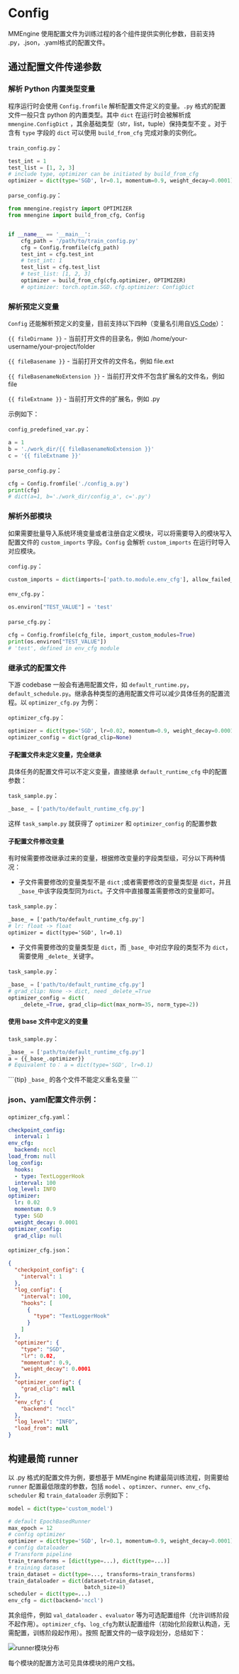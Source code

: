 # **Config**

MMEngine 使用配置文件为训练过程的各个组件提供实例化参数，目前支持 .py，.json，.yaml格式的配置文件。

## **通过配置文件传递参数**

### **解析 Python 内置类型变量**

程序运行时会使用 `Config.fromfile` 解析配置文件定义的变量。`.py` 格式的配置文件一般只含 python 的内置类型。其中 `dict` 在运行时会被解析成 `mmengine.ConfigDict` ，其余基础类型（str，list，tuple）保持类型不变 。对于含有 `type` 字段的 `dict` 可以使用 `build_from_cfg` 完成对象的实例化。

`train_config.py`：

```Python
test_int = 1
test_list = [1, 2, 3]
# include type, optimizer can be initiated by build_from_cfg
optimizer = dict(type='SGD', lr=0.1, momentum=0.9, weight_decay=0.0001)
```

`parse_config.py`：

```Python
from mmengine.registry import OPTIMIZER
from mmengine import build_from_cfg, Config


if __name__ == '__main__':
    cfg_path = '/path/to/train_config.py'
    cfg = Config.fromfile(cfg_path)
    test_int = cfg.test_int
    # test_int: 1
    test_list = cfg.test_list
    # test_list: [1, 2, 3]
    optimizer = build_from_cfg(cfg.optimizer, OPTIMIZER)
    # optimizer: torch.optim.SGD，cfg.optimizer: ConfigDict
```

### **解析预定义变量**

`Config` 还能解析预定义的变量，目前支持以下四种（变量名引用自[VS Code](https://code.visualstudio.com/docs/editor/variables-reference)）：

`{{ fileDirname }}` - 当前打开文件的目录名，例如 /home/your-username/your-project/folder

`{{ fileBasename }}` - 当前打开文件的文件名，例如 file.ext

`{{ fileBasenameNoExtension }}` - 当前打开文件不包含扩展名的文件名，例如 file

`{{ fileExtname }}` - 当前打开文件的扩展名，例如 .py

示例如下：

`config_predefined_var.py`：

```Python
a = 1
b = './work_dir/{{ fileBasenameNoExtension }}'
c = '{{ fileExtname }}'
```

`parse_config.py`：

```Python
cfg = Config.fromfile('./config_a.py')
print(cfg)
# dict(a=1, b='./work_dir/config_a', c='.py')
```

### **解析外部模块**

如果需要批量导入系统环境变量或者注册自定义模块，可以将需要导入的模块写入配置文件的 `custom_imports` 字段。`Config` 会解析 `custom_imports` 在运行时导入对应模块。

`config.py`：

```Python
custom_imports = dict(imports=['path.to.module.env_cfg'], allow_failed_imports=False)
```

`env_cfg.py`：

```env_cfg.py
os.environ["TEST_VALUE"] = 'test'
```

`parse_cfg.py`：

```Python
cfg = Config.fromfile(cfg_file, import_custom_modules=True)
print(os.environ["TEST_VALUE"]) 
# 'test', defined in env_cfg module
```

### **继承式的配置文件**

下游 codebase 一般会有通用配置文件，如 `default_runtime.py`，`default_schedule.py`。继承各种类型的通用配置文件可以减少具体任务的配置流程。以 `optimizer_cfg.py` 为例：

`optimizer_cfg.py`：

```Python
optimizer = dict(type='SGD', lr=0.02, momentum=0.9, weight_decay=0.0001)
optimizer_config = dict(grad_clip=None)
```

#### **子配置文件未定义变量，完全继承**

具体任务的配置文件可以不定义变量，直接继承 `default_runtime_cfg` 中的配置参数：

`task_sample.py`：

```Python
_base_ = ['path/to/default_runtime_cfg.py'] 
```

这样 `task_sample.py` 就获得了 `optimizer` 和 `optimizer_config` 的配置参数

#### **子配置文件修改变量**

有时候需要修改继承过来的变量，根据修改变量的字段类型级，可分以下两种情况：

- 子文件需要修改的变量类型不是 `dict` ;或者需要修改的变量类型是 `dict`，并且`_base_`中该字段类型同为`dict`。子文件中直接覆盖需要修改的变量即可。

`task_sample.py`：

```Apache
_base_ = ['path/to/default_runtime_cfg.py']
# lr: float -> float 
optimizer = dict(type='SGD', lr=0.1)
```

- 子文件需要修改的变量类型是 `dict`，而 `_base_` 中对应字段的类型不为 `dict`，需要使用 `_delete_` 关键字。

`task_sample.py`：

```Python
_base_ = ['path/to/default_runtime_cfg.py']
# grad_clip: None -> dict, need _delete_=True
optimizer_config = dict(
    _delete_=True, grad_clip=dict(max_norm=35, norm_type=2))
```

#### 使用 base 文件中定义的变量

`task_sample.py`：

```python
_base_ = ['path/to/default_runtime_cfg.py']
a = {{_base_.optimizer}}
# Equivalent to： a = dict(type='SGD', lr=0.1)
```

\```{tip} `_base_` 的各个文件不能定义重名变量 ```

### **json、yaml配置文件示例：**

`optimizer_cfg.yaml`：

```YAML
checkpoint_config:
  interval: 1
env_cfg:
  backend: nccl
load_from: null
log_config:
  hooks:
  - type: TextLoggerHook
  interval: 100
log_level: INFO
optimizer:
  lr: 0.02
  momentum: 0.9
  type: SGD
  weight_decay: 0.0001
optimizer_config:
  grad_clip: null
```

`optimizer_cfg.json`：

```JSON
{
  "checkpoint_config": {
    "interval": 1
  },
  "log_config": {
    "interval": 100,
    "hooks": [
      {
        "type": "TextLoggerHook"
      }
    ]
  },
  "optimizer": {
    "type": "SGD",
    "lr": 0.02,
    "momentum": 0.9,
    "weight_decay": 0.0001
  },
  "optimizer_config": {
    "grad_clip": null
  },
  "env_cfg": {
    "backend": "nccl"
  },
  "log_level": "INFO",
  "load_from": null
}
```

## **构建最简 runner**

以 .py 格式的配置文件为例，要想基于 MMEngine 构建最简训练流程，则需要给 `runner` 配置最低限度的参数，包括 `model` 、`optimzer`、`runner`、`env_cfg`、`scheduler` 和 `train_dataloader` 示例如下：

```Python
model = dict(type='custom_model')

# default EpochBasedRunner
max_epoch = 12
# config optimizer
optimizer = dict(type='SGD', lr=0.1, momentum=0.9, weight_decay=0.0001)
# config dataloader
# Transform pipeline
train_transforms = [dict(type=...), dict(type=...)]
# training dataset
train_dataset = dict(type=..., transforms=train_transforms)
train_dataloader = dict(dataset=train_dataset,
                        batch_size=8)
scheduler = dict(type=...)
env_cfg = dict(backend='nccl')
```

其余组件，例如 `val_dataloader` 、`evaluator` 等为可选配置组件（允许训练阶段不起作用）。`optimizer_cfg`、`log_cfg`为默认配置组件（初始化阶段默认构造，无需配置，训练阶段起作用）。按照 配置文件的一级字段划分，总结如下：

![runner模块分布](../../en/_static/runner_module.png)

每个模块的配置方法可见具体模块的用户文档。

